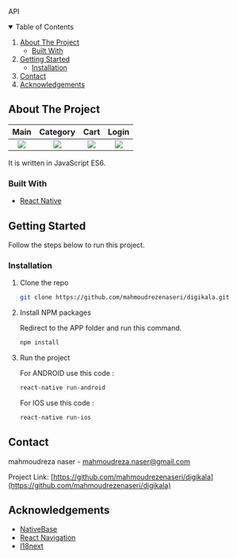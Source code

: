 API<!-- TABLE OF CONTENTS -->

<details open="open">
  <summary>Table of Contents</summary>
  <ol>
    <li>
      <a href="#about-the-project">About The Project</a>
      <ul>
        <li><a href="#built-with">Built With</a></li>
      </ul>
    </li>
    <li>
      <a href="#getting-started">Getting Started</a>
      <ul>
        <li><a href="#installation">Installation</a></li>
      </ul>
    </li>
    <li><a href="#contact">Contact</a></li>
    <li><a href="#acknowledgements">Acknowledgements</a></li>
  </ol>
</details>

## About The Project

|                         Main                          |                         Category                          |                         Cart                          |                         Login                          |
| :---------------------------------------------------: | :-------------------------------------------------------: | :---------------------------------------------------: | :----------------------------------------------------: |
| ![](https://nanashop.ir/digikala_files/main-page.gif) | ![](https://nanashop.ir/digikala_files/category-page.gif) | ![](https://nanashop.ir/digikala_files/cart-page.gif) | ![](https://nanashop.ir/digikala_files/login-page.gif) |

It is written in JavaScript ES6.

### Built With

- [React Native](https://reactnative.dev)

<!-- GETTING STARTED -->

## Getting Started

Follow the steps below to run this project.

### Installation

1. Clone the repo
   ```sh
   git clone https://github.com/mahmoudrezenaseri/digikala.git
   ```
2. Install NPM packages

   Redirect to the APP folder and run this command.

   ```sh
   npm install
   ```

3. Run the project

   For ANDROID use this code :

   ```sh
   react-native run-android
   ```

   For IOS use this code :

   ```sh
   react-native run-ios
   ```

<!-- CONTACT -->

## Contact

mahmoudreza naser - mahmoudreza.naser@gmail.com

Project Link: [https://github.com/mahmoudrezenaseri/digikala](https://github.com/mahmoudrezenaseri/digikala)

<!-- ACKNOWLEDGEMENTS -->

## Acknowledgements

- [NativeBase](https://nativebase.io)
- [React Navigation](https://reactnavigation.org)
- [I18next ](https://www.i18next.com)
